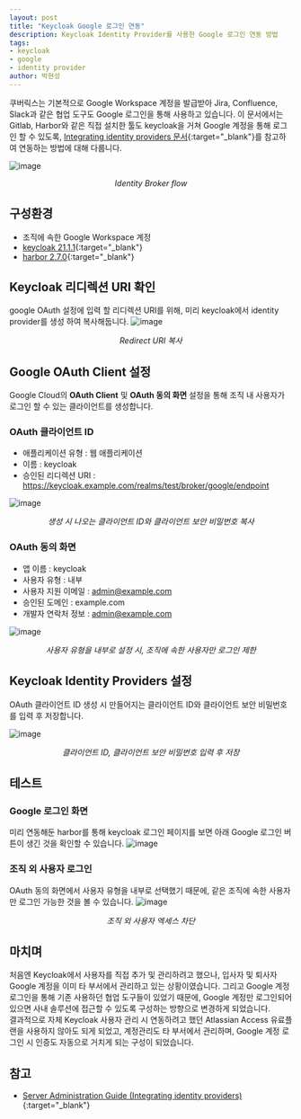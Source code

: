 ```yaml
---
layout: post
title: "Keycloak Google 로그인 연동"
description: Keycloak Identity Provider를 사용한 Google 로그인 연동 방법
tags:
- keycloak
- google
- identity provider
author: 박현성
---
```


쿠버릭스는 기본적으로 Google Workspace 계정을 발급받아 Jira, Confluence, Slack과 같은 협업 도구도 Google 로그인을 통해 사용하고 있습니다. 이 문서에서는 Gitlab, Harbor와 같은 직접 설치한 툴도 keycloak을 거쳐 Google 계정을 통해 로그인 할 수 있도록, [Integrating identity providers 문서](https://www.keycloak.org/docs/latest/server_admin/#_google){:target="_blank"}를 참고하여 연동하는 방법에 대해 다룹니다.

![image](https://github.com/KuberixEnterprise/kuberixenterprise.github.io/assets/92906503/8fdadd0d-e8e2-4e76-a92f-363995fbebe2)
*<center>Identity Broker flow</center>*

## 구성환경
* 조직에 속한 Google Workspace 계정
* [keycloak 21.1.1](https://blog.kuberix.co.kr/2023/05/10/keycloak-dockercompose-install.html){:target="_blank"}
* [harbor 2.7.0](https://blog.kuberix.co.kr/2023/05/17/keycloak-harbor.html){:target="_blank"}

## Keycloak 리디렉션 URI 확인
google OAuth 설정에 입력 할 리디렉션 URI를 위해, 미리 keycloak에서 identity provider를 생성 하여 복사해둡니다.
![image](https://github.com/KuberixEnterprise/kuberixenterprise.github.io/assets/92906503/947cb7e4-aa7e-4dbc-a98b-52043689886b)
*<center>Redirect URI 복사</center>*

## Google OAuth Client 설정
Google Cloud의 **OAuth Client** 및 **OAuth 동의 화면** 설정을 통해 조직 내 사용자가 로그인 할 수 있는 클라이언트를 생성합니다.

### OAuth 클라이언트 ID
* 애플리케이션 유형 : 웹 애플리케이션
* 이름 : keycloak
* 승인된 리디렉션 URI : https://keycloak.example.com/realms/test/broker/google/endpoint

![image](https://github.com/KuberixEnterprise/kuberixenterprise.github.io/assets/92906503/27389f4c-204c-4364-95d7-ed3e2cd85596)
*<center>생성 시 나오는 클라이언트 ID와 클라이언트 보안 비밀번호 복사</center>*

### OAuth 동의 화면
* 앱 이름 : keycloak
* 사용자 유형 : 내부
* 사용자 지원 이메일 : admin@example.com
* 승인된 도메인 : example.com
* 개발자 연락처 정보 : admin@example.com

![image](https://github.com/KuberixEnterprise/kuberixenterprise.github.io/assets/92906503/bc1de2b1-b09c-4164-82d5-41382c781699)
*<center>사용자 유형을 내부로 설정 시, 조직에 속한 사용자만 로그인 제한</center>*

## Keycloak Identity Providers 설정
OAuth 클라이언트 ID 생성 시 만들어지는 클라이언트 ID와 클라이언트 보안 비밀번호를 입력 후 저장합니다.

![image](https://github.com/KuberixEnterprise/kuberixenterprise.github.io/assets/92906503/c20427c7-487b-4504-9bfc-5750c76a696e)
*<center>클라이언트 ID, 클라이언트 보안 비밀번호 입력 후 저장</center>*

## 테스트
### Google 로그인 화면
미리 연동해둔 harbor를 통해 keycloak 로그인 페이지를 보면 아래 Google 로그인 버튼이 생긴 것을 확인할 수 있습니다.
![image](https://github.com/KuberixEnterprise/kuberixenterprise.github.io/assets/92906503/971a065d-3b9c-46c5-88fe-b3be3d0c3986)

### 조직 외 사용자 로그인
OAuth 동의 화면에서 사용자 유형을 내부로 선택했기 때문에, 같은 조직에 속한 사용자만 로그인 가능한 것을 볼 수 있습니다.
![image](https://github.com/KuberixEnterprise/kuberixenterprise.github.io/assets/92906503/54345230-80fa-4328-af2a-d5d2226293ae)
*<center>조직 외 사용자 엑세스 차단</center>*

## 마치며
처음엔 Keycloak에서 사용자를 직접 추가 및 관리하려고 했으나, 입사자 및 퇴사자 Google 계정을 이미 타 부서에서 관리하고 있는 상황이였습니다. 그리고 Google 계정 로그인을 통해 기존 사용하던 협업 도구들이 있었기 때문에, Google 계정만 로그인되어 있으면 사내 솔루션에 접근할 수 있도록 구성하는 방향으로 변경하게 되었습니다.  
결과적으로 자체 Keycloak 사용자 관리 시 연동하려고 했던 Atlassian Access 유료플랜을 사용하지 않아도 되게 되었고, 계정관리도 타 부서에서 관리하며, Google 계정 로그인 시 인증도 자동으로 거치게 되는 구성이 되었습니다.

## 참고
* [Server Administration Guide (Integrating identity providers)](https://www.keycloak.org/docs/latest/server_admin/#_google){:target="_blank"}